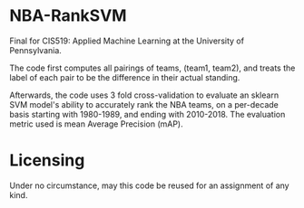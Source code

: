 # NBA-RankSVM
Final for CIS519: Applied Machine Learning at the University of Pennsylvania.

The code first computes all pairings of teams, (team1, team2), and treats
the label of each pair to be the difference in their actual standing.

Afterwards, the code uses 3 fold cross-validation to evaluate an sklearn SVM model's ability
to accurately rank the NBA teams, on a per-decade basis starting with 1980-1989, 
and ending with 2010-2018. The evaluation metric used is mean Average Precision (mAP).

# Licensing
Under no circumstance, may this code be reused for an assignment of any kind.
